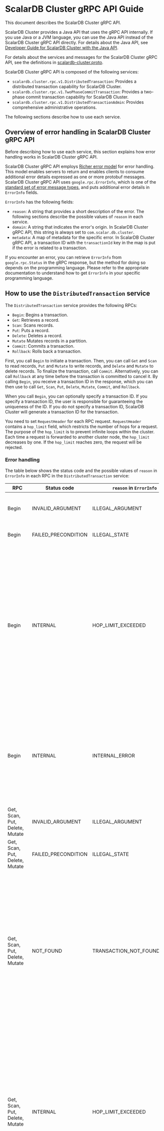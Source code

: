 # ScalarDB Cluster gRPC API Guide

This document describes the ScalarDB Cluster gRPC API.

ScalarDB Cluster provides a Java API that uses the gRPC API internally.
If you use Java or a JVM language, you can use the Java API instead of the ScalarDB Cluster gRPC API directly.
For details about the Java API, see [Developer Guide for ScalarDB Cluster with the Java API](developer-guide-for-scalardb-cluster-with-java-api.md).

For details about the services and messages for the ScalarDB Cluster gRPC API, see the definitions in [scalardb-cluster.proto](../rpc/src/main/proto/scalardb-cluster.proto).

ScalarDB Cluster gRPC API is composed of the following services:

- `scalardb.cluster.rpc.v1.DistributedTransaction`: Provides a distributed transaction capability for ScalarDB Cluster.
- `scalardb.cluster.rpc.v1.TwoPhaseCommitTransaction`: Provides a two-phase commit transaction capability for ScalarDB Cluster.
- `scalardb.cluster.rpc.v1.DistributedTransactionAdmin`: Provides comprehensive administrative operations.

The following sections describe how to use each service.

## Overview of error handling in ScalarDB Cluster gRPC API

Before describing how to use each service, this section explains how error handling works in ScalarDB Cluster gRPC API.

ScalarDB Cluster gRPC API employs [Richer error model](https://grpc.io/docs/guides/error/#richer-error-model) for error handling.
This model enables servers to return and enables clients to consume additional error details expressed as one or more protobuf messages.
ScalarDB Cluster gRPC API uses `google.rpc.ErrorInfo`, which is one of the [standard set of error message types](https://github.com/googleapis/googleapis/blob/master/google/rpc/error_details.proto), and puts additional error details in `ErrorInfo` fields.

`ErrorInfo` has the following fields:

- `reason`: A string that provides a short description of the error. The following sections describe the possible values of `reason` in each service.
- `domain`: A string that indicates the error's origin. In ScalarDB Cluster gRPC API, this string is always set to `com.scalar.db.cluster`.
- `metadata`: A map of metadata for the specific error. In ScalarDB Cluster gRPC API, a transaction ID with the `transactionId` key in the map is put if the error is related to a transaction.

If you encounter an error, you can retrieve `ErrorInfo` from `google.rpc.Status` in the gRPC response, but the method for doing so depends on the programming language.
Please refer to the appropriate documentation to understand how to get `ErrorInfo` in your specific programming language.

## How to use the `DistributedTransaction` service

The `DistributedTransaction` service provides the following RPCs:

- `Begin`: Begins a transaction.
- `Get`: Retrieves a record.
- `Scan`: Scans records.
- `Put`: Puts a record.
- `Delete`: Deletes a record.
- `Mutate` Mutates records in a partition.
- `Commit`: Commits a transaction.
- `Rollback`: Rolls back a transaction.

First, you call `Begin` to initiate a transaction.
Then, you can call `Get` and `Scan` to read records, `Put` and `Mutate` to write records, and `Delete` and `Mutate` to delete records.
To finalize the transaction, call `Commit`.
Alternatively, you can call `Rollback` at any time before the transaction is committed to cancel it.
By calling `Begin`, you receive a transaction ID in the response, which you can then use to call `Get`, `Scan`, `Put`, `Delete`, `Mutate`, `Commit`, and `Rollback`.

When you call `Begin`, you can optionally specify a transaction ID.
If you specify a transaction ID, the user is responsible for guaranteeing the uniqueness of the ID.
If you do not specify a transaction ID, ScalarDB Cluster will generate a transaction ID for the transaction.

You need to set `RequestHeader` for each RPC request.
`RequestHeader` contains a `hop_limit` field, which restricts the number of hops for a request.
The purpose of the `hop_limit` is to prevent infinite loops within the cluster.
Each time a request is forwarded to another cluster node, the `hop_limit` decreases by one.
If the `hop_limit` reaches zero, the request will be rejected.

### Error handling

The table below shows the status code and the possible values of `reason` in `ErrorInfo` in each RPC in the `DistributedTransaction` service:

| RPC                            | Status code         | `reason` in `ErrorInfo`    | Description                                                                                                                                                                                                                                                                                                                                                                                                                                                                                                             |
|--------------------------------|---------------------|----------------------------|-------------------------------------------------------------------------------------------------------------------------------------------------------------------------------------------------------------------------------------------------------------------------------------------------------------------------------------------------------------------------------------------------------------------------------------------------------------------------------------------------------------------------|
| Begin                          | INVALID_ARGUMENT    | ILLEGAL_ARGUMENT           | The argument in the request message is invalid.                                                                                                                                                                                                                                                                                                                                                                                                                                                                         |
| Begin                          | FAILED_PRECONDITION | ILLEGAL_STATE              | The RPC was called in an invalid state.                                                                                                                                                                                                                                                                                                                                                                                                                                                                                 |
| Begin                          | INTERNAL            | HOP_LIMIT_EXCEEDED         | The hop limit was exceeded. This occurs when the routing information between cluster nodes is inconsistent. The error is usually resolved in a short amount of time, so you can retry the transaction from the beginning after some time has passed since encountering this error.                                                                                                                                                                                                                                      |
| Begin                          | INTERNAL            | INTERNAL_ERROR             | The operation has failed due to transient or nontransient faults. You can try retrying the transaction from the beginning, but the transaction may still fail if the cause is nontransient.                                                                                                                                                                                                                                                                                                                             |
| Get, Scan, Put, Delete, Mutate | INVALID_ARGUMENT    | ILLEGAL_ARGUMENT           | The argument in the request message is invalid.                                                                                                                                                                                                                                                                                                                                                                                                                                                                         |
| Get, Scan, Put, Delete, Mutate | FAILED_PRECONDITION | ILLEGAL_STATE              | The RPC was called in an invalid state.                                                                                                                                                                                                                                                                                                                                                                                                                                                                                 |
| Get, Scan, Put, Delete, Mutate | NOT_FOUND           | TRANSACTION_NOT_FOUND      | The transaction associated with the specified transaction ID was not found. This error indicates that the transaction has expired or the routing information has been updated due to cluster topology changes. In this case, please retry the transaction from the beginning.                                                                                                                                                                                                                                           |
| Get, Scan, Put, Delete, Mutate | INTERNAL            | HOP_LIMIT_EXCEEDED         | The hop limit was exceeded. This occurs when the routing information between cluster nodes is inconsistent. The error is usually resolved in a short amount of time, so you can retry the transaction from the beginning after some time has passed since encountering this error.                                                                                                                                                                                                                                      |
| Get, Scan, Put, Delete, Mutate | FAILED_PRECONDITION | TRANSACTION_CONFLICT       | A transaction conflict occurred. If you encounter this error, please retry the transaction from the beginning.                                                                                                                                                                                                                                                                                                                                                                                                          |
| Get, Scan, Put, Delete, Mutate | INTERNAL            | INTERNAL_ERROR             | The operation has failed due to transient or nontransient faults. You can try retrying the transaction from the beginning, but the transaction may still fail if the cause is nontransient.                                                                                                                                                                                                                                                                                                                             |
| Commit                         | INVALID_ARGUMENT    | ILLEGAL_ARGUMENT           | The argument in the request message is invalid.                                                                                                                                                                                                                                                                                                                                                                                                                                                                         |
| Commit                         | FAILED_PRECONDITION | ILLEGAL_STATE              | The RPC was called in an invalid state.                                                                                                                                                                                                                                                                                                                                                                                                                                                                                 |
| Commit                         | NOT_FOUND           | TRANSACTION_NOT_FOUND      | The transaction associated with the specified transaction ID was not found. This error indicates that the transaction has expired or the routing information has been updated due to cluster topology changes. In this case, please retry the transaction from the beginning.                                                                                                                                                                                                                                           |
| Commit                         | INTERNAL            | HOP_LIMIT_EXCEEDED         | The hop limit was exceeded. This occurs when the routing information between cluster nodes is inconsistent. The error is usually resolved in a short amount of time, so you can retry the transaction from the beginning after some time has passed since encountering this error.                                                                                                                                                                                                                                      |
| Commit                         | FAILED_PRECONDITION | TRANSACTION_CONFLICT       | A transaction conflict occurred. If you encounter this error, please retry the transaction from the beginning.                                                                                                                                                                                                                                                                                                                                                                                                          |
| Commit                         | INTERNAL            | UNKNOWN_TRANSACTION_STATUS | The status of the transaction is unknown (it is uncertain whether the transaction was successfully committed or not). In this situation, you need to check whether the transaction was successfully committed, and if not, to retry it. The responsibility for determining the transaction status rests with the users. It may be beneficial to create a transaction status table and update it in conjunction with other application data so that you can determine the status of a transaction from the table itself. |
| Commit                         | INTERNAL            | INTERNAL_ERROR             | The operation has failed due to transient or nontransient faults. You can try retrying the transaction from the beginning, but the transaction may still fail if the cause is nontransient.                                                                                                                                                                                                                                                                                                                             |
| Rollback                       | INVALID_ARGUMENT    | ILLEGAL_ARGUMENT           | The argument in the request message is invalid.                                                                                                                                                                                                                                                                                                                                                                                                                                                                         |
| Rollback                       | FAILED_PRECONDITION | ILLEGAL_STATE              | The RPC was called in an invalid state.                                                                                                                                                                                                                                                                                                                                                                                                                                                                                 |
| Rollback                       | NOT_FOUND           | TRANSACTION_NOT_FOUND      | The transaction associated with the specified transaction ID was not found. In case of a rollback, you do not need to retry the transaction because the transaction will expire automatically.                                                                                                                                                                                                                                                                                                                          |
| Rollback                       | INTERNAL            | HOP_LIMIT_EXCEEDED         | The hop limit was exceeded. In case of a rollback, you do not need to retry the transaction because the transaction will expire automatically.                                                                                                                                                                                                                                                                                                                                                                          |
| Rollback                       | INTERNAL            | INTERNAL_ERROR             | The operation has failed due to transient or nontransient faults. You can try retrying the transaction from the beginning, but the transaction may still fail if the cause is nontransient.                                                                                                                                                                                                                                                                                                                             |

If you encounter an error, you should roll back the transaction, except in the case of `Begin`.
Then, you can retry the transaction from the beginning for the errors that can be resolved by retrying.

Besides the errors listed above, you may encounter errors returned by the gRPC library.
In these cases, the response will not contain `ErrorInfo`.
For details, refer to the [gRPC documentation](https://grpc.io/docs/guides/error/#error-status-codes).

You can set a deadline for each RPC in gRPC.
If the deadline is exceeded, you will receive a `DEADLINE_EXCEEDED` error.
In general, you should roll back the transaction in this situation, unless the RPC is `Begin` or `Commit`.
In the case of `Commit`, the situation is equivalent to `UNKNOWN_TRANSACTION_STATUS` (it is uncertain whether the transaction was successfully committed or not), and you must handle the error in the same way.

## How to use the `TwoPhaseCommitTransaction` service

The `TwoPhaseCommitTransaction` service provides the following RPCs:

- `Begin`: Begins a transaction.
- `Join`: Joins a transaction.
- `Get`: Retrieves a record.
- `Scan`: Scans records.
- `Put`: Puts a record.
- `Delete`: Deletes a record.
- `Mutate`: Mutates records in a partition.
- `Prepare`: Prepares a transaction.
- `Validate`: Validates a transaction.
- `Commit`: Commits a transaction.
- `Rollback`: Rolls back a transaction.

First, you call `Begin` to initiate a transaction if you are the coordinator process.
Alternatively, if you are a participant process, you can call `Join` to take part in a transaction that the coordinator has already begun.
Then, you can call `Get` and `Scan` to read records, `Put` and `Mutate` to write records, and `Delete` and `Mutate` to delete records.
To finalize the transaction, call `Prepare`, `Validate`, and then `Commit` in order.
Alternatively, you can call `Rollback` at any time before the transaction is committed to cancel it.
By calling `Begin` or `Join`, you receive a transaction ID in the response, which you can then use to call `Get`, `Scan`, `Put`, `Delete`, `Mutate`, `Prepare`, `Validate`, `Commit`, and `Rollback`.

When you call `Begin`, you can optionally specify a transaction ID.
If you specify a transaction ID, the user is responsible for guaranteeing the uniqueness of the ID.
If you do not specify a transaction ID, ScalarDB Cluster will generate a transaction ID for the transaction.

You need to set `RequestHeader` for each RPC request.
`RequestHeader` contains a `hop_limit` field, which restricts the number of hops for a request.
The purpose of the `hop_limit` is to prevent infinite loops within the cluster.
Each time a request is forwarded to another cluster node, the `hop_limit` decreases by one.
If the `hop_limit` reaches zero, the request will be rejected.

### Error handling

The table below shows the status code and the possible values of `reason` in `ErrorInfo` in each RPC in the `TwoPhaseCommitTransaction` service:

| RPC                            | Status code         | `reason` in `ErrorInfo`    | Description                                                                                                                                                                                                                                                                                                                                                                                                                                                                                                             |
|--------------------------------|---------------------|----------------------------|-------------------------------------------------------------------------------------------------------------------------------------------------------------------------------------------------------------------------------------------------------------------------------------------------------------------------------------------------------------------------------------------------------------------------------------------------------------------------------------------------------------------------|
| Begin, Join                    | INVALID_ARGUMENT    | ILLEGAL_ARGUMENT           | The argument in the request message is invalid.                                                                                                                                                                                                                                                                                                                                                                                                                                                                         |
| Begin, Join                    | FAILED_PRECONDITION | ILLEGAL_STATE              | The RPC was called in an invalid state.                                                                                                                                                                                                                                                                                                                                                                                                                                                                                 |
| Begin, Join                    | INTERNAL            | HOP_LIMIT_EXCEEDED         | The hop limit was exceeded. This occurs when the routing information between cluster nodes is inconsistent. The error is usually resolved in a short amount of time, so you can retry the transaction from the beginning after some time has passed since encountering this error.                                                                                                                                                                                                                                      |
| Begin, Join                    | INTERNAL            | INTERNAL_ERROR             | The operation has failed due to transient or nontransient faults. You can try retrying the transaction from the beginning, but the transaction may still fail if the cause is nontransient.                                                                                                                                                                                                                                                                                                                             |
| Get, Scan, Put, Delete, Mutate | INVALID_ARGUMENT    | ILLEGAL_ARGUMENT           | The argument in the request message is invalid.                                                                                                                                                                                                                                                                                                                                                                                                                                                                         |
| Get, Scan, Put, Delete, Mutate | FAILED_PRECONDITION | ILLEGAL_STATE              | The RPC was called in an invalid state.                                                                                                                                                                                                                                                                                                                                                                                                                                                                                 |
| Get, Scan, Put, Delete, Mutate | NOT_FOUND           | TRANSACTION_NOT_FOUND      | The transaction associated with the specified transaction ID was not found. This indicates that the transaction has expired or the routing information has been updated due to cluster topology changes. In this case, please retry the transaction from the beginning.                                                                                                                                                                                                                                                 |
| Get, Scan, Put, Delete, Mutate | INTERNAL            | HOP_LIMIT_EXCEEDED         | The hop limit was exceeded. This occurs when the routing information between cluster nodes is inconsistent. The error is usually resolved in a short amount of time, so you can retry the transaction from the beginning after some time has passed since encountering this error.                                                                                                                                                                                                                                      |
| Get, Scan, Put, Delete, Mutate | FAILED_PRECONDITION | TRANSACTION_CONFLICT       | A transaction conflict occurred. If you encounter this error, please retry the transaction from the beginning.                                                                                                                                                                                                                                                                                                                                                                                                          |
| Get, Scan, Put, Delete, Mutate | INTERNAL            | INTERNAL_ERROR             | The operation has failed due to transient or nontransient faults. You can try retrying the transaction from the beginning, but the transaction may still fail if the cause is nontransient.                                                                                                                                                                                                                                                                                                                             |
| Prepare, Validate              | INVALID_ARGUMENT    | ILLEGAL_ARGUMENT           | The argument in the request message is invalid.                                                                                                                                                                                                                                                                                                                                                                                                                                                                         |
| Prepare, Validate              | FAILED_PRECONDITION | ILLEGAL_STATE              | The RPC was called in an invalid state.                                                                                                                                                                                                                                                                                                                                                                                                                                                                                 |
| Prepare, Validate              | NOT_FOUND           | TRANSACTION_NOT_FOUND      | The transaction associated with the specified transaction ID was not found. This error indicates that the transaction has expired or the routing information has been updated due to cluster topology changes. In this case, please retry the transaction from the beginning.                                                                                                                                                                                                                                           |
| Prepare, Validate              | INTERNAL            | HOP_LIMIT_EXCEEDED         | The hop limit was exceeded. This occurs when the routing information between cluster nodes is inconsistent. The error is usually resolved in a short amount of time, so you can retry the transaction from the beginning after some time has passed since encountering this error.                                                                                                                                                                                                                                      |
| Prepare, Validate              | FAILED_PRECONDITION | TRANSACTION_CONFLICT       | A transaction conflict occurred. If you encounter this error, please retry the transaction from the beginning.                                                                                                                                                                                                                                                                                                                                                                                                          |
| Prepare, Validate              | INTERNAL            | INTERNAL_ERROR             | The operation has failed due to transient or nontransient faults. You can try retrying the transaction from the beginning, but the transaction may still fail if the cause is nontransient.                                                                                                                                                                                                                                                                                                                             |
| Commit                         | INVALID_ARGUMENT    | ILLEGAL_ARGUMENT           | The argument in the request message is invalid.                                                                                                                                                                                                                                                                                                                                                                                                                                                                         |
| Commit                         | FAILED_PRECONDITION | ILLEGAL_STATE              | The RPC was called in an invalid state.                                                                                                                                                                                                                                                                                                                                                                                                                                                                                 |
| Commit                         | NOT_FOUND           | TRANSACTION_NOT_FOUND      | The transaction associated with the specified transaction ID was not found. This error indicates that the transaction has expired or the routing information has been updated due to cluster topology changes. In this case, please retry the transaction from the beginning.                                                                                                                                                                                                                                           |
| Commit                         | INTERNAL            | HOP_LIMIT_EXCEEDED         | The hop limit was exceeded. This occurs when the routing information between cluster nodes is inconsistent. The error is usually resolved in a short amount of time, so you can retry the transaction from the beginning after some time has passed since encountering this error.                                                                                                                                                                                                                                      |
| Commit                         | FAILED_PRECONDITION | TRANSACTION_CONFLICT       | A transaction conflict occurred. If you encounter this error, please retry the transaction from the beginning.                                                                                                                                                                                                                                                                                                                                                                                                          |
| Commit                         | INTERNAL            | UNKNOWN_TRANSACTION_STATUS | The status of the transaction is unknown (it is uncertain whether the transaction was successfully committed or not). In this situation, you need to check whether the transaction was successfully committed, and if not, to retry it. The responsibility for determining the transaction status rests with the users. It may be beneficial to create a transaction status table and update it in conjunction with other application data so that you can determine the status of a transaction from the table itself. |
| Commit                         | INTERNAL            | INTERNAL_ERROR             | The operation has failed due to transient or nontransient faults. You can try retrying the transaction from the beginning, but the transaction may still fail if the cause is nontransient.                                                                                                                                                                                                                                                                                                                             |
| Rollback                       | INVALID_ARGUMENT    | ILLEGAL_ARGUMENT           | The argument in the request message is invalid.                                                                                                                                                                                                                                                                                                                                                                                                                                                                         |
| Rollback                       | FAILED_PRECONDITION | ILLEGAL_STATE              | The RPC was called in an invalid state.                                                                                                                                                                                                                                                                                                                                                                                                                                                                                 |
| Rollback                       | NOT_FOUND           | TRANSACTION_NOT_FOUND      | The transaction associated with the specified transaction ID was not found. In case of a rollback, you do not need to retry the transaction because the transaction will expire automatically.                                                                                                                                                                                                                                                                                                                          |
| Rollback                       | INTERNAL            | HOP_LIMIT_EXCEEDED         | The hop limit was exceeded. In case of a rollback, you do not need to retry the transaction because the transaction will expire automatically.                                                                                                                                                                                                                                                                                                                                                                          |
| Rollback                       | INTERNAL            | INTERNAL_ERROR             | The operation has failed due to transient or nontransient faults. You can try retrying the transaction from the beginning, but the transaction may still fail if the cause is nontransient.                                                                                                                                                                                                                                                                                                                             |

If you encounter an error, you should roll back the transaction, except in the case of `Begin` or `Join`.
Then, you can retry the transaction from the beginning for the errors that can be resolved by retrying.

Besides the errors listed above, you may encounter errors returned by the gRPC library.
In these cases, the response will not contain `ErrorInfo`.
For details, refer to the [gRPC documentation](https://grpc.io/docs/guides/error/#error-status-codes).

You can set a deadline for each RPC in gRPC.
If the deadline is exceeded, you will receive a `DEADLINE_EXCEEDED` error.
In general, you should roll back the transaction in this situation, unless the RPC is `Begin`, `Join`, or `Commit`.
In the case of `Commit`, the situation is equivalent to `UNKNOWN_TRANSACTION_STATUS` (it is uncertain whether the transaction was successfully committed or not), and you must handle the error in the same way.

## How to use the `DistributedTransactionAdmin` service

The `DistributedTransactionAdmin` service provides the following RPCs:

- `CreateNamespace`: Creates a namespace.
- `DropNamespace`: Drops a namespace.
- `NamespaceExists`: Returns whether the specified namespace exists or not.
- `CreateTable`: Creates a table.
- `DropTable`: Drops a table.
- `TruncateTable`: Truncates a table.
- `TableExists`: Returns whether the specified table exists or not.
- `CreateIndex`: Creates an index.
- `DropIndex`: Drops an index.
- `IndexExists`: Returns whether the specified index exists or not.
- `RepairTable`: Repairs a table.
- `AddNewColumnToTable`: Adds a new column to a table.
- `CreateCoordinatorTables`: Creates the coordinator tables.
- `DropCoordinatorTables`: Drops the coordinator tables.
- `TruncateCoordinatorTables`: Truncates the coordinator tables.
- `CoordinatorTablesExist`: Returns whether the coordinator tables exist or not.
- `RepairCoordinatorTables`: Repairs the coordinator tables.
- `GetTableMetadata`: Returns table metadata of the specified table.
- `GetNamespaceTableNames`: Returns tables in the specified namespace.

### Error handling

The table below shows the status code and the possible values of `reason` in `ErrorInfo` for all RPCs in the `DistributedTransactionAdmin` service:

| Status code         | `reason` in `ErrorInfo`    | Description                                     |
|---------------------|----------------------------|-------------------------------------------------|
| INVALID_ARGUMENT    | ILLEGAL_ARGUMENT           | The argument in the request message is invalid. |
| FAILED_PRECONDITION | ILLEGAL_STATE              | The RPC was called in an invalid state.         |
| INTERNAL            | INTERNAL_ERROR             | The operation has failed.                       |

Besides the errors listed above, you may encounter errors returned by the gRPC library.
In these cases, the response will not contain `ErrorInfo`.
For details, refer to the [gRPC documentation](https://grpc.io/docs/guides/error/#error-status-codes).

